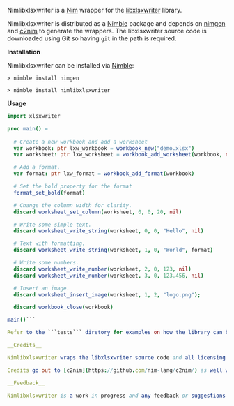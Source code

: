 Nimlibxlsxwriter is a [Nim](https://nim-lang.org/) wrapper for the [libxlsxwriter](https://github.com/jmcnamara/libxlsxwriter) library.

Nimlibxlsxwriter is distributed as a [Nimble](https://github.com/nim-lang/nimble) package and depends on [nimgen](https://github.com/genotrance/nimgen) and [c2nim](https://github.com/nim-lang/c2nim/) to generate the wrappers. The libxlsxwriter source code is downloaded using Git so having ```git``` in the path is required.

__Installation__

Nimlibxlsxwriter can be installed via [Nimble](https://github.com/nim-lang/nimble):

```
> nimble install nimgen

> nimble install nimlibxlsxwriter
```

__Usage__

```nim
import xlsxwriter

proc main() =
  
  # Create a new workbook and add a worksheet
  var workbook: ptr lxw_workbook = workbook_new("demo.xlsx")
  var worksheet: ptr lxw_worksheet = workbook_add_worksheet(workbook, nil)

  # Add a format.
  var format: ptr lxw_format = workbook_add_format(workbook)

  # Set the bold property for the format
  format_set_bold(format)

  # Change the column width for clarity.
  discard worksheet_set_column(worksheet, 0, 0, 20, nil)

  # Write some simple text.
  discard worksheet_write_string(worksheet, 0, 0, "Hello", nil)

  # Text with formatting.
  discard worksheet_write_string(worksheet, 1, 0, "World", format)

  # Write some numbers.
  discard worksheet_write_number(worksheet, 2, 0, 123, nil)
  discard worksheet_write_number(worksheet, 3, 0, 123.456, nil)

  # Insert an image.
  discard worksheet_insert_image(worksheet, 1, 2, "logo.png");

  discard workbook_close(workbook)

main()```

Refer to the ```tests``` diretory for examples on how the library can be used.

__Credits__

Nimlibxlsxwriter wraps the libxlsxwriter source code and all licensing terms of [libxlsxwriter](https://github.com/jmcnamara/libxlsxwriter) apply to the usage of this package.

Credits go out to [c2nim](https://github.com/nim-lang/c2nim/) as well without which this package would be greatly limited in its abilities.

__Feedback__

Nimlibxlsxwriter is a work in progress and any feedback or suggestions are welcome. It is hosted on [GitHub](https://github.com/KeepCoolWithCoolidge/nimlibxlsxwriter) and issues, forks and PRs are most appreciated.

